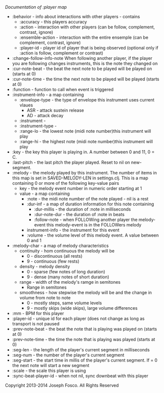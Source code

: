 *Documentation of :player map*

* :behavior - info about interactions with other players - contains
    + :accuracy - this players accuracy
    + :action - interaction with other players (can be follow, complement, contrast, ignore)
    + :ensemble-action - interaction with the entire ensemple (can be complement, contrast, ignore)
    + :player-id - player id of player that is being observed (optional only if :action is follow, complement or contrast)
* :change-follow-info-note When following another player, if the player you are following changes instruments, this is the note they changed on
* :cur-note-beat - the beat the next note to be played will be played on (starts at 0)
* :cur-note-time - the time the next note to be played will be played (starts at 0)
* :function - function to call when event is triggered
* :instrument-info - a map containing
    + :envelope-type - the type of envelope this instrument uses current vlaues
      - ASR  - attack sustein release
      - AD   - attack decay
    + :instrument -
    + :instrument-type -
    + :range-lo - the lowest note (midi note number)this instrument will play
    + :range-hi - the highest note (midi note number)this instrument will play
* :key - the key this player is playing in. A number between 0 and 11, 0 = C.
* :last-pitch - the last pitch the player played. Reset to nil on new-segment.
* :melody - the melody played by this instrument. The number of items in this map
            is set in SAVED-MELODY-LEN in settings.clj. This is a map containing 0
            or more of the following key-value pairs
    + key - the melody event number in numeric order starting at 1
    + value - a map containing
      - :note - the midi note number of the note played - nil is a rest
      - :dur-inf - a map of duration information for this note containing
        * :dur-millis - the duration of :note in milliseconds
        * :dur-note-dur - the duration of :note in beats
        * :follow-note - when FOLLOWing another player the melody-event this melody-event is in the FOLLOWers melody
      -  instrument-info - the instrument for this event
      - :volume - the volume level of this melody event. A value between 0 and 1
* :melody-char - a map of melody characteristics
    + continuity - hom continuous the melody will be
        - 0 - discontinuous (all rests)
        - 9 - continuous (few rests)
    + density - melody density
        - 0 - sparse (few notes of long duration)
        - 9 - dense (many notes of short duration)
    + range - width of the melody's ramge in semitones
        - Range in semitones
    + smoothness - how stepwise the melody will be and the change in volume from note to note
        - 0 - mostly steps, same volume levels
        - 9 - mostly skips (wide skips), large volume differences
* :mm - BPM for this player
* :player-id - unique id for each player (does not change as long as transport is not paused
* :prev-note-beat - the beat the note that is playing was played on (starts at 0)
* :prev-note-time - the time the note that is playing was played (starts at 0)
* :seg-len - the length of the player's current segment in milliseconds
* :seg-num - the number of the player's current segment
* :seg-start - the start time in millis of the player's current segment. If = 0 the next note will start a new segment
* :scale - the scale this player is using
* :sync-beat-player-id - when not nil, sync downbeat with this player

Copyright 2013-2014  Joseph Fosco. All Rights Reserved
